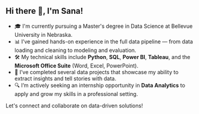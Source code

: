 ## Hi there 👋, I'm Sana!

- 🎓 I'm currently pursuing a Master's degree in Data Science at Bellevue University in Nebraska.  
- 📊 I’ve gained hands-on experience in the full data pipeline — from data loading and cleaning to modeling and evaluation.  
- 🛠️ My technical skills include **Python**, **SQL**, **Power BI**, **Tableau**, and the **Microsoft Office Suite** (Word, Excel, PowerPoint).  
- 💼 I’ve completed several data projects that showcase my ability to extract insights and tell stories with data.  
- 🔍 I’m actively seeking an internship opportunity in **Data Analytics** to apply and grow my skills in a professional setting.  

Let's connect and collaborate on data-driven solutions!


